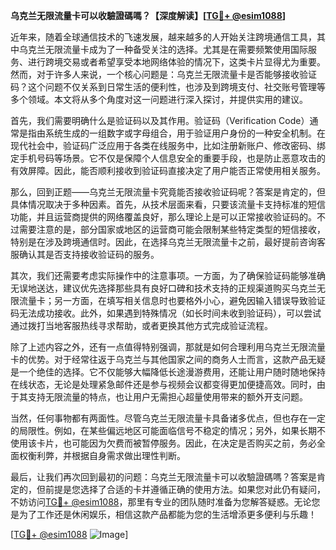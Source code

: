 **乌克兰无限流量卡可以收驗證碼嗎？【深度解读】[[TG💪+ @esim1088](https://t.me/s/esim1088)]**

近年来，随着全球通信技术的飞速发展，越来越多的人开始关注跨境通信工具，其中乌克兰无限流量卡成为了一种备受关注的选择。尤其是在需要频繁使用国际服务、进行跨境交易或者希望享受本地网络体验的情况下，这类卡片显得尤为重要。然而，对于许多人来说，一个核心问题是：乌克兰无限流量卡是否能够接收验证码？这个问题不仅关系到日常生活的便利性，也涉及到跨境支付、社交账号管理等多个领域。本文将从多个角度对这一问题进行深入探讨，并提供实用的建议。

首先，我们需要明确什么是验证码以及其作用。验证码（Verification Code）通常是指由系统生成的一组数字或字母组合，用于验证用户身份的一种安全机制。在现代社会中，验证码广泛应用于各类在线服务中，比如注册新账户、修改密码、绑定手机号码等场景。它不仅是保障个人信息安全的重要手段，也是防止恶意攻击的有效屏障。因此，能否顺利接收到验证码直接决定了用户能否正常使用相关服务。

那么，回到正题——乌克兰无限流量卡究竟能否接收验证码呢？答案是肯定的，但具体情况取决于多种因素。首先，从技术层面来看，只要该流量卡支持标准的短信功能，并且运营商提供的网络覆盖良好，那么理论上是可以正常接收验证码的。不过需要注意的是，部分国家或地区的运营商可能会限制某些特定类型的短信接收，特别是在涉及跨境通信时。因此，在选择乌克兰无限流量卡之前，最好提前咨询客服确认其是否支持接收验证码的服务。

其次，我们还需要考虑实际操作中的注意事项。一方面，为了确保验证码能够准确无误地送达，建议优先选择那些具有良好口碑和技术支持的正规渠道购买乌克兰无限流量卡；另一方面，在填写相关信息时也要格外小心，避免因输入错误导致验证码无法成功接收。此外，如果遇到特殊情况（如长时间未收到验证码），可以尝试通过拨打当地客服热线寻求帮助，或者更换其他方式完成验证流程。

除了上述内容之外，还有一点值得特别强调，那就是如何合理利用乌克兰无限流量卡的优势。对于经常往返于乌克兰与其他国家之间的商务人士而言，这款产品无疑是一个绝佳的选择。它不仅能够大幅降低长途漫游费用，还能让用户随时随地保持在线状态，无论是处理紧急邮件还是参与视频会议都变得更加便捷高效。同时，由于其支持无限流量的特点，也让用户无需担心超量使用带来的额外开支问题。

当然，任何事物都有两面性。尽管乌克兰无限流量卡具备诸多优点，但也存在一定的局限性。例如，在某些偏远地区可能面临信号不稳定的情况；另外，如果长期不使用该卡片，也可能因为欠费而被暂停服务。因此，在决定是否购买之前，务必全面权衡利弊，并根据自身需求做出理性判断。

最后，让我们再次回到最初的问题：乌克兰无限流量卡可以收驗證碼嗎？答案是肯定的，但前提是您选择了合适的卡并遵循正确的使用方法。如果您对此仍有疑问，不妨访问[TG💪+ @esim1088](https://t.me/s/esim1088)，那里有专业的团队随时准备为您解答疑惑。无论您是为了工作还是休闲娱乐，相信这款产品都能为您的生活增添更多便利与乐趣！

[[TG💪+ @esim1088](https://t.me/s/esim1088) ![Image](https://i.postimg.cc/4NQfJmqS/Snipaste-2025-05-13-00-14-12.png)]